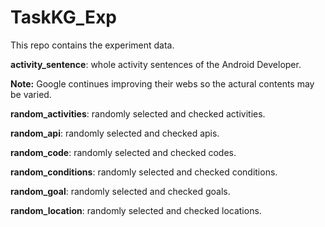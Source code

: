 ﻿# TaskKG_Exp
This repo contains the experiment data.

__activity_sentence__: whole activity sentences of the Android Developer.

__Note:__ Google continues improving their webs so the actural contents may be varied.

__random_activities__: randomly selected and checked activities.

__random_api__: randomly selected and checked apis.

__random_code__: randomly selected and checked codes.

__random_conditions__: randomly selected and checked conditions.

__random_goal__: randomly selected and checked goals.

__random_location__: randomly selected and checked locations.
